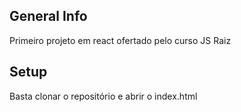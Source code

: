 ## General Info
Primeiro projeto em react ofertado pelo curso JS Raiz

## Setup
Basta clonar o repositório e abrir o index.html
